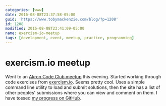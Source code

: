 ```yaml
---
categories: [www]
date: 2016-08-08T23:37:58-05:00
guid: 'https://www.tobymackenzie.com/blog/?p=1208'
id: 1208
modified: 2016-08-08T23:41:09-05:00
name: exercism-io-meetup
tags: [development, event, meetup, practice, programming]
---
```


exercism.io meetup
==================

Went to an [Akron Code Club meetup](https://www.meetup.com/AkronCodeClub/events/230345212/) this evening. Started working through code exercises from [exercism.io](http://exercism.io).  Seems pretty cool.  Uses a simple command line utility to load and submit solutions, then the site has a list of other peoples' submissions where you can view and comment on them.  I have tossed [my progress on GitHub](https://github.com/tobymackenzie/learn-exercism).
